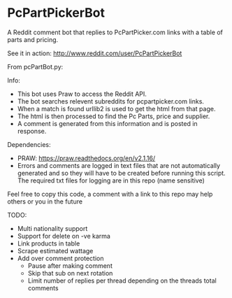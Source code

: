 PcPartPickerBot
===============

A Reddit comment bot that replies to PcPartPicker.com links with a table of parts and pricing.

See it in action: http://www.reddit.com/user/PcPartPickerBot


From pcPartBot.py:

Info:
- This bot uses Praw to access the Reddit API.
- The bot searches relevent subreddits for pcpartpicker.com links.
- When a match is found urllib2 is used to get the html from that page.
- The html is then processed to find the Pc Parts, price and supplier.
- A comment is generated from this information and is posted in response.

Dependencies:
- PRAW: https://praw.readthedocs.org/en/v2.1.16/
- Errors and comments are logged in text files that are not automatically 
  generated and so they will have to be created before running this script.
  The required txt files for logging are in this repo (name sensitive)


Feel free to copy this code, a comment with a link to this repo may help others or you in the future


TODO:
- Multi nationality support
- Support for delete on -ve karma
- Link products in table
- Scrape estimated wattage
- Add over comment protection
	- Pause after making comment
	- Skip that sub on next rotation
	- Limit number of replies per thread depending on the threads total comments
